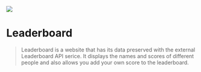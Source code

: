 ![](https://img.shields.io/badge/Microverse-blueviolet)

# Leaderboard
> Leaderboard is a website that has its data preserved with the external Leaderboard API serice. It displays the names and scores of different people and also allows you add your own score to the leaderboard.